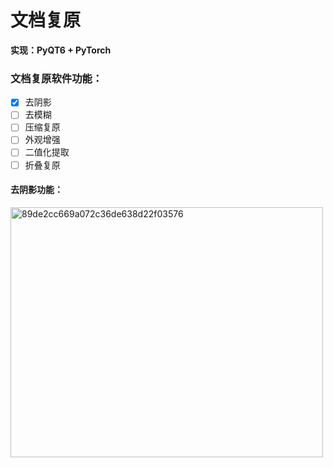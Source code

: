 # 文档复原

**实现：PyQT6 + PyTorch**

### 文档复原软件功能：

- [x] 去阴影
- [ ] 去模糊
- [ ] 压缩复原
- [ ] 外观增强
- [ ] 二值化提取
- [ ] 折叠复原

#### 去阴影功能：
<img src="https://github.com/user-attachments/assets/4950bd15-5fac-48b2-a70b-1dbf2425ee28" alt="89de2cc669a072c36de638d22f03576" width=500 height=400/>


